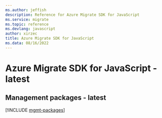 ```yaml
---
ms.author: jeffish
description: Reference for Azure Migrate SDK for JavaScript
ms.service: migrate
ms.topic: reference
ms.devlang: javascript
author: xirzec
title: Azure Migrate SDK for JavaScript
ms.data: 08/16/2022
---
```

# Azure Migrate SDK for JavaScript - latest

## Management packages - latest
[!INCLUDE [mgmt-packages](migrate-mgmt-index.md)]